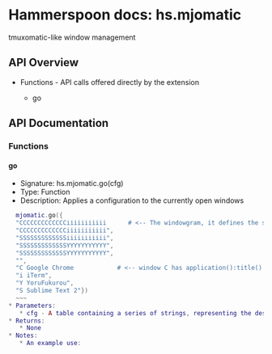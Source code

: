 # Hammerspoon docs: hs.mjomatic

tmuxomatic-like window management

## API Overview
* Functions - API calls offered directly by the extension</li>
  * go

## API Documentation

### Functions

#### go
  * Signature: hs.mjomatic.go(cfg)
  * Type: Function
  * Description: Applies a configuration to the currently open windows
  ~~~lua
    mjomatic.go({
    "CCCCCCCCCCCCCiiiiiiiiiii      # <-- The windowgram, it defines the shapes and positions of windows",
    "CCCCCCCCCCCCCiiiiiiiiiii",
    "SSSSSSSSSSSSSiiiiiiiiiii",
    "SSSSSSSSSSSSSYYYYYYYYYYY",
    "SSSSSSSSSSSSSYYYYYYYYYYY",
    "",
    "C Google Chrome            # <-- window C has application():title() 'Google Chrome'",
    "i iTerm",
    "Y YoruFukurou",
    "S Sublime Text 2"})
    ~~~
  * Parameters:
     * cfg - A table containing a series of strings, representing the desired window layout
  * Returns:
     * None
  * Notes:
     * An example use:
